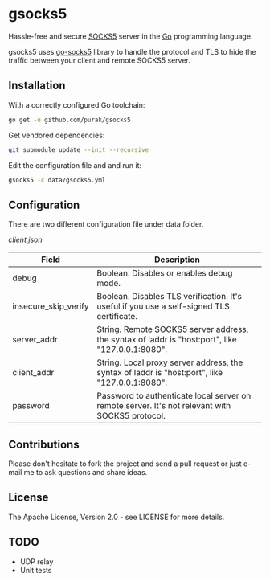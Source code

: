 gsocks5
=======
Hassle-free and secure [SOCKS5](https://en.wikipedia.org/wiki/SOCKS) server in the [Go](https://golang.org) programming language. 

gsocks5 uses [go-socks5](https://github.com/armon/go-socks5) library to handle the protocol and TLS to hide the traffic between your client 
and remote SOCKS5 server.

Installation
------------
With a correctly configured Go toolchain:
```sh
go get -u github.com/purak/gsocks5
```

Get vendored dependencies:
```sh
git submodule update --init --recursive
```

Edit the configuration file and and run it:
```sh
gsocks5 -c data/gsocks5.yml
```

Configuration
-------------

There are two different configuration file under data folder. 

*client.json*

Field        | Description
------------ | -------------
debug | Boolean. Disables or enables debug mode.
insecure_skip_verify | Boolean. Disables TLS verification. It's useful if you use a self-signed TLS certificate.
server_addr | String. Remote SOCKS5 server address, the syntax of laddr is "host:port", like "127.0.0.1:8080".
client_addr | String. Local proxy server address, the syntax of laddr is "host:port", like "127.0.0.1:8080".
password | Password to authenticate local server on remote server. It's not relevant with SOCKS5 protocol. 

Contributions
-------------
Please don't hesitate to fork the project and send a pull request or just e-mail me to ask questions and share ideas.

License
-------
The Apache License, Version 2.0 - see LICENSE for more details.

TODO
----
* UDP relay
* Unit tests
